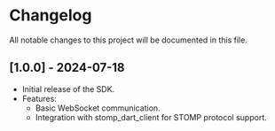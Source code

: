 # Changelog

All notable changes to this project will be documented in this file.

## [1.0.0] - 2024-07-18

- Initial release of the SDK.
- Features:
  - Basic WebSocket communication.
  - Integration with stomp_dart_client for STOMP protocol support.
